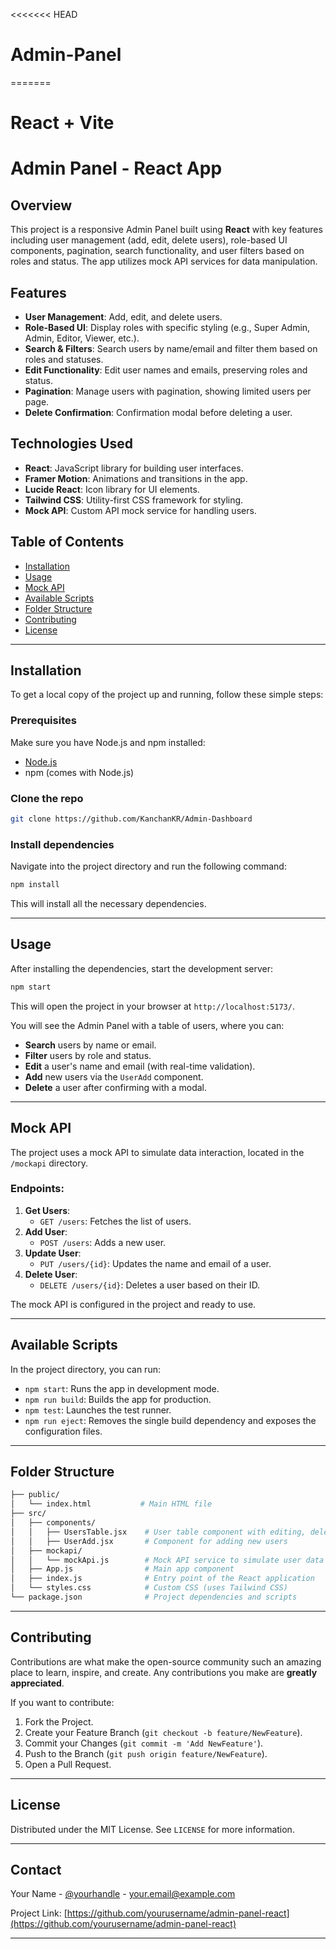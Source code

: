 <<<<<<< HEAD
# Admin-Panel
=======
# React + Vite


# Admin Panel - React App

## Overview

This project is a responsive Admin Panel built using **React** with key features including user management (add, edit, delete users), role-based UI components, pagination, search functionality, and user filters based on roles and status. The app utilizes mock API services for data manipulation.

## Features

- **User Management**: Add, edit, and delete users.
- **Role-Based UI**: Display roles with specific styling (e.g., Super Admin, Admin, Editor, Viewer, etc.).
- **Search & Filters**: Search users by name/email and filter them based on roles and statuses.
- **Edit Functionality**: Edit user names and emails, preserving roles and status.
- **Pagination**: Manage users with pagination, showing limited users per page.
- **Delete Confirmation**: Confirmation modal before deleting a user.

## Technologies Used

- **React**: JavaScript library for building user interfaces.
- **Framer Motion**: Animations and transitions in the app.
- **Lucide React**: Icon library for UI elements.
- **Tailwind CSS**: Utility-first CSS framework for styling.
- **Mock API**: Custom API mock service for handling users.

## Table of Contents

- [Installation](#installation)
- [Usage](#usage)
- [Mock API](#mock-api)
- [Available Scripts](#available-scripts)
- [Folder Structure](#folder-structure)
- [Contributing](#contributing)
- [License](#license)

---

## Installation

To get a local copy of the project up and running, follow these simple steps:

### Prerequisites

Make sure you have Node.js and npm installed:

- [Node.js](https://nodejs.org/)
- npm (comes with Node.js)

### Clone the repo

```bash
git clone https://github.com/KanchanKR/Admin-Dashboard
```

### Install dependencies

Navigate into the project directory and run the following command:

```bash
npm install
```

This will install all the necessary dependencies.

---

## Usage

After installing the dependencies, start the development server:

```bash
npm start
```

This will open the project in your browser at `http://localhost:5173/`.

You will see the Admin Panel with a table of users, where you can:

- **Search** users by name or email.
- **Filter** users by role and status.
- **Edit** a user's name and email (with real-time validation).
- **Add** new users via the `UserAdd` component.
- **Delete** a user after confirming with a modal.

---

## Mock API

The project uses a mock API to simulate data interaction, located in the `/mockapi` directory.

### Endpoints:

1. **Get Users**:
   - `GET /users`: Fetches the list of users.
2. **Add User**:
   - `POST /users`: Adds a new user.
3. **Update User**:
   - `PUT /users/{id}`: Updates the name and email of a user.
4. **Delete User**:
   - `DELETE /users/{id}`: Deletes a user based on their ID.

The mock API is configured in the project and ready to use.

---

## Available Scripts

In the project directory, you can run:

- `npm start`: Runs the app in development mode.
- `npm run build`: Builds the app for production.
- `npm test`: Launches the test runner.
- `npm run eject`: Removes the single build dependency and exposes the configuration files.

---

## Folder Structure

```bash
├── public/
│   └── index.html           # Main HTML file
├── src/
│   ├── components/
│   │   ├── UsersTable.jsx    # User table component with editing, deletion, and pagination features
│   │   ├── UserAdd.jsx       # Component for adding new users
│   ├── mockapi/
│   │   └── mockApi.js        # Mock API service to simulate user data
│   ├── App.js                # Main app component
│   ├── index.js              # Entry point of the React application
│   └── styles.css            # Custom CSS (uses Tailwind CSS)
└── package.json              # Project dependencies and scripts
```

---

## Contributing

Contributions are what make the open-source community such an amazing place to learn, inspire, and create. Any contributions you make are **greatly appreciated**.

If you want to contribute:

1. Fork the Project.
2. Create your Feature Branch (`git checkout -b feature/NewFeature`).
3. Commit your Changes (`git commit -m 'Add NewFeature'`).
4. Push to the Branch (`git push origin feature/NewFeature`).
5. Open a Pull Request.

---

## License

Distributed under the MIT License. See `LICENSE` for more information.

---

## Contact

Your Name - [@yourhandle](https://twitter.com/yourhandle) - your.email@example.com

Project Link: [https://github.com/yourusername/admin-panel-react](https://github.com/yourusername/admin-panel-react)

---
